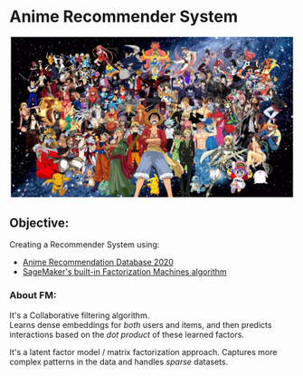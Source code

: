 # **Anime Recommender System**



![all-in-one](all-in-one.jpg)



## Objective:

Creating a Recommender System using:

- [Anime Recommendation Database 2020](https://www.kaggle.com/datasets/hernan4444/anime-recommendation-database-2020)
- [SageMaker's built-in Factorization Machines algorithm](https://docs.aws.amazon.com/sagemaker/latest/dg/fact-machines.html)



### About FM:

It's a Collaborative filtering algorithm.\
Learns dense embeddings for *both* users and items, and then predicts interactions based on the *dot product* of these learned factors.



It's a latent factor model / matrix factorization approach. Captures more complex patterns in the data and handles *sparse* datasets.